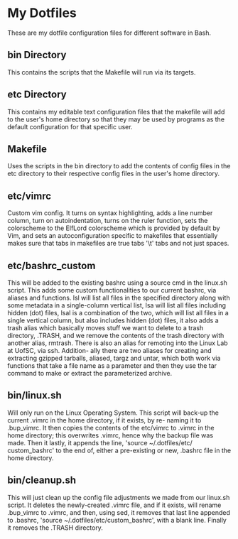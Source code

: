 # My Dotfiles

These are my dotfile configuration files for different software in Bash.

## bin Directory

This contains the scripts that the Makefile will run via its targets.

## etc Directory

This contains my editable text configuration files that the makefile will
add to the user's home directory so that they may be used by programs as the
default configuration for that specific user.

## Makefile

Uses the scripts in the bin directory to add the contents of config files
in the etc directory to their respective config files in the user's 
home directory.


## etc/vimrc

Custom vim config. It turns on syntax highlighting, adds a line number
column, turn on autoindentation, turns on the ruler function, sets the 
colorscheme to the ElfLord colorscheme which is provided by default by Vim,
and sets an autoconfiguration specific to makefiles that essentially makes
sure that tabs in makefiles are true tabs '\\t' tabs and not just spaces.

## etc/bashrc_custom

This will be added to the existing bashrc using a source cmd in the
linux.sh script. This adds some custom functionalities to our current 
bashrc, via aliases and functions. lsl will list all files in the specified
directory along with some metadata in a single-column vertical list, lsa
will list all files including hidden (dot) files, lsal is a combination of
the two, which will list all files in a single vertical column, but also
includes hidden (dot) files, it also adds a trash alias which basically 
moves stuff we want to delete to a trash directory, .TRASH, and we remove 
the contents of the trash directory with another alias, rmtrash. There is
also an alias for remoting into the Linux Lab at UofSC, via ssh. Addition-
ally there are two aliases for creating and extracting gzipped tarballs, 
aliased, targz and untar, which both work via functions that 
take a file name as a parameter and then they use the tar command to 
make or extract the parameterized archive.

## bin/linux.sh

Will only run on the Linux Operating System. This script will back-up
the current .vimrc in the home directory, if it exists, by re-
naming it to .bup_vimrc. It then copies the contents of the etc/vimrc to
.vimrc in the home directory; this overwrites .vimrc, hence why the backup
file was made. Then it lastly, it appends the line, 'source ~/.dotfiles/etc/
custom_bashrc' to the end of, either a pre-existing or new, .bashrc file 
in the home directory.

## bin/cleanup.sh

This will just clean up the config file adjustments we made from our 
linux.sh script. It deletes the newly-created .vimrc file, and if it exists,
will rename .bup_vimrc to .vimrc, and then, using sed, it  removes that last
line appended to .bashrc, 
'source ~/.dotfiles/etc/custom_bashrc', with a blank line. 
Finally it removes the .TRASH directory.
